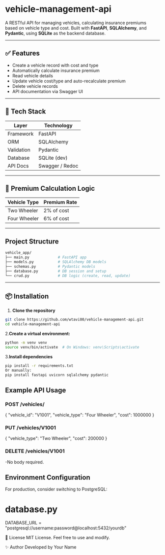 # vehicle-management-api
A RESTful API for managing vehicles, calculating insurance premiums based on vehicle type and cost. Built with **FastAPI**, **SQLAlchemy**, and **Pydantic**, using **SQLite** as the backend database.

---

## ✅ Features

- Create a vehicle record with cost and type
- Automatically calculate insurance premium
- Read vehicle details
- Update vehicle cost/type and auto-recalculate premium
- Delete vehicle records
- API documentation via Swagger UI

---

## 🚀 Tech Stack

| Layer       | Technology        |
|-------------|-------------------|
| Framework   | FastAPI           |
| ORM         | SQLAlchemy        |
| Validation  | Pydantic          |
| Database    | SQLite (dev)      |
| API Docs    | Swagger / Redoc   |

---

## 🧠 Premium Calculation Logic

| Vehicle Type   | Premium Rate |
|----------------|--------------|
| Two Wheeler    | 2% of cost   |
| Four Wheeler   | 6% of cost   |

---

## Project Structure
```bash
vehicle_app/
├── main.py             # FastAPI app
├── models.py           # SQLAlchemy DB models
├── schemas.py          # Pydantic models
├── database.py         # DB session and setup
└── crud.py             # DB logic (create, read, update)
```
---

## 📦 Installation

1. **Clone the repository**
   
```bash
git clone https://github.com/wtavi00/vehicle-management-api.git
cd vehicle-management-api
```

2.**Create a virtual environment:**
```bash
python -m venv venv
source venv/bin/activate  # On Windows: venv\Scripts\activate
```

3.**Install dependencies**
```bash
pip install -r requirements.txt
Or manually:
pip install fastapi uvicorn sqlalchemy pydantic
```


##  Example API Usage

### POST /vehicles/
{
  "vehicle_id": "V1001",
  "vehicle_type": "Four Wheeler",
  "cost": 1000000
}

### PUT /vehicles/V1001
{
  "vehicle_type": "Two Wheeler",
  "cost": 200000
}

### DELETE /vehicles/V1001
-No body required.

## Environment Configuration
For production, consider switching to PostgreSQL:
# database.py
DATABASE_URL = "postgresql://username:password@localhost:5432/yourdb"

📜 License
MIT License. Feel free to use and modify.

✨ Author
Developed by Your Name

